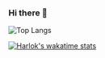 ### Hi there 👋

![Top Langs](https://github-readme-stats.vercel.app/api/top-langs/?username=DavidKarnik&layout=compact)

[![Harlok's wakatime stats](https://github-readme-stats.vercel.app/api/wakatime?username=DavidKarnik)](https://github.com/DavidKarnik/github-readme-stats)

<!--
**DavidKarnik/DavidKarnik** is a ✨ _special_ ✨ repository because its `README.md` (this file) appears on your GitHub profile.

Here are some ideas to get you started:

- 🔭 I’m currently working on ...
- 🌱 I’m currently learning ...
- 👯 I’m looking to collaborate on ...
- 🤔 I’m looking for help with ...
- 💬 Ask me about ...
- 📫 How to reach me: ...
- 😄 Pronouns: ...
- ⚡ Fun fact: ...
-->
